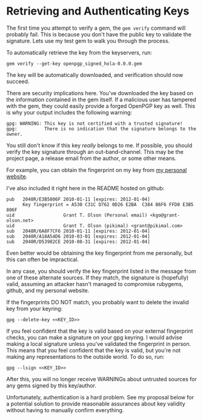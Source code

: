 Retrieving and Authenticating Keys
==================================

The first time you attempt to verify a gem, the `gem verify` command
will probably fail.  This is because you don't have the public key to
validate the signature.  Lets use my test gem to walk you through the
process.


To automatically retrieve the key from the keyservers, run:

    gem verify --get-key openpgp_signed_hola-0.0.0.gem

The key will be automatically downloaded, and verification should now
succeed.

There are security implications here.  You've downloaded the key based
on the information contained in the gem itself.  If a malicious user
has tampered with the gem, they could easily provide a forged OpenPGP
key as well.  This is why your output includes the following warning:

    gpg: WARNING: This key is not certified with a trusted signature!
    gpg:          There is no indication that the signature belongs to the owner.

You still don't know if this key *really* belongs to me.  If possible,
you should verify the key signature through an out-band-channel.  This
may be the project page, a release email from the author, or some
other means.

For example, you can obtain the fingerprint on my key from [my
personal website](http://www.grant-olson.net/openpgp-key).

I've also included it right here in the README hosted on github:

    pub   2048R/E3B5806F 2010-01-11 [expires: 2012-01-04]
          Key fingerprint = A530 C31C D762 0D26 E2BA  C384 B6F6 FFD0 E3B5 806F
    uid                  Grant T. Olson (Personal email) <kgo@grant-olson.net>
    uid                  Grant T. Olson (pikimal) <grant@pikimal.com>
    sub   2048R/6A8F7CF6 2010-01-11 [expires: 2012-01-04]
    sub   2048R/A18A54D6 2010-03-01 [expires: 2012-01-04]
    sub   2048R/D53982CE 2010-08-31 [expires: 2012-01-04]

Even better would be obtaining the key fingerprint from me personally,
but this can often be impractical.

In any case, you should verify the key fingerprint listed in the
message from one of these alternate sources.  If they match, the
signature is (hopefully) valid, assuming an attacker hasn't managed to
compromise rubygems, github, and my personal website.

If the fingerprints DO NOT match, you probably want to delete the
invalid key from your keyring:

    gpg --delete-key <<KEY_ID>>

If you feel confident that the key is valid based on your external
fingerprint checks, you can make a signature on your gpg keyring.  I
would advise making a local signature unless you've validated the
fingerprint in person.  This means that you feel confident that the
key is valid, but you're not making any representations to the outside
world.  To do so, run:

    gpg --lsign <<KEY_ID>>

After this, you will no longer receive WARNINGs about untrusted
sources for any gems signed by this key/author.

Unfortunately, authentication is a hard problem.  See my proposal
below for a potential solution to provide reasonable assurances about
key validity without having to manually confirm everything.

